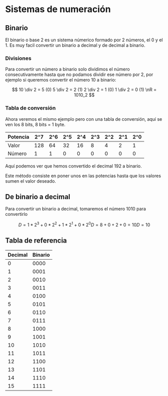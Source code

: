 # Sistemas de numeración

## Binario
El binario o base 2 es un sistema númerico formado por 2 números, el 0 y el 1. Es muy facil convertir un binario a decimal y de decimal a binario.


### Divisiones
Para convertir un número a binario solo dividimos el número consecutivamente hasta que no podamos dividir ese número por 2, por ejemplo si queremos convertir el número 10 a binario:

$$ 10 \div 2 = 5 (0)
5 \div 2 = 2 (1)
2 \div 2 = 1 (0)
1 \div 2 = 0 (1)
\nR = 1010_2 $$

### Tabla de conversión
Ahora veremos el mismo ejemplo pero con una tabla de conversión, aquí se ven los 8 bits, 8 bits = 1 byte.

| Potencia | 2^7   | 2^6   | 2^5   | 2^4   | 2^3   | 2^2   | 2^1   | 2^0   |
|----------|-------|-------|-------|-------|-------|-------|-------|-------|
| Valor    |  128  |  64   |  32   |  16   |   8   |   4   |   2   |   1   |
| Número   |   1   |   1   |   0   |   0   |   0   |   0   |   0   |   0   |

Aquí podemos ver que hemos convertido el decimal 192 a binario.

Este método consiste en poner unos en las potencias hasta que los valores sumen el valor deseado.

## De binario a decimal
Para convertir un binario a decimal, tomaremos el número 1010 para convertirlo

$$
D = 1 * 2^3 + 0 * 2^2 + 1 * 2^1 + 0 * 2^0
D = 8 + 0 + 2 + 0 = 10
D = 10
$$

## Tabla de referencia

| Decimal | Binario  |
|---------|----------|
|    0    |  0000    |
|    1    |  0001    |
|    2    |  0010    |
|    3    |  0011    |
|    4    |  0100    |
|    5    |  0101    |
|    6    |  0110    |
|    7    |  0111    |
|    8    |  1000    |
|    9    |  1001    |
|   10    |  1010    |
|   11    |  1011    |
|   12    |  1100    |
|   13    |  1101    |
|   14    |  1110    |
|   15    |  1111    |


